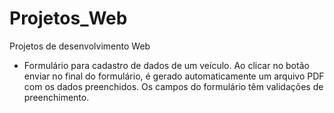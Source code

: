 # Projetos_Web
Projetos de desenvolvimento Web

- Formulário para cadastro de dados de um veículo. Ao clicar no botão enviar no final do formulário, é gerado automaticamente um arquivo PDF com os dados preenchidos. Os campos do formulário têm validações de preenchimento.
